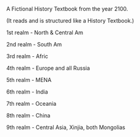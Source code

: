 

A Fictional History Textbook from the year 2100.


(It reads and is structured like a History Textbook.)


1st realm - North & Central Am

2nd realm - South Am

3rd realm - Afric

4th realm - Europe and all Russia

5th realm - MENA

6th realm - India

7th realm - Oceania

8th realm - China

9th realm - Central Asia, Xinjia, both Mongolias

